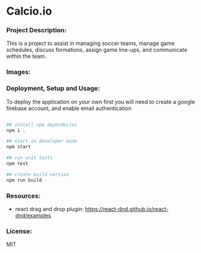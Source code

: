 # Calcio.io

### Project Description:

This is a project to assist in managing soccer teams, manage game schedules,
 discuss formations, assign game line-ups, and communicate within the team.


### Images:



### Deployment, Setup and Usage:
To deploy the application on your own first you will need to create a google firebase account, and enable email authentication

```bash

## install npm dependecies 
npm i .

## start in developer mode 
npm start

## run unit tests 
npm test

## create build version
npm run build


```


### Resources:
- react drag and drop plugin: 
 https://react-dnd.github.io/react-dnd/examples


### License:
MIT